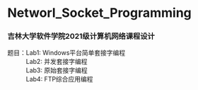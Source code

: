 # Networl_Socket_Programming
### 吉林大学软件学院2021级计算机网络课程设计
题目：Lab1: Windows平台简单套接字编程<br>
&emsp;&emsp;&emsp;Lab2: 并发套接字编程<br>
&emsp;&emsp;&emsp;Lab3: 原始套接字编程<br>
&emsp;&emsp;&emsp;Lab4: FTP综合应用编程<br>
